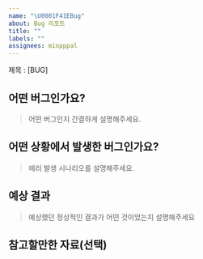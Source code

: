 ```yaml
---
name: "\U0001F41EBug"
about: Bug 리포트
title: ""
labels: ""
assignees: minpppal
---
```


제목 : [BUG]

## 어떤 버그인가요?

> 어떤 버그인지 간결하게 설명해주세요.

## 어떤 상황에서 발생한 버그인가요?

> 에러 발생 시나리오를 설명해주세요.

## 예상 결과

> 예상했던 정상적인 결과가 어떤 것이었는지 설명해주세요

## 참고할만한 자료(선택)
